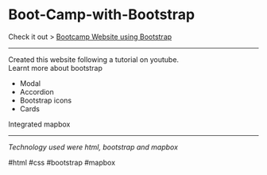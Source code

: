 # Boot-Camp-with-Bootstrap
Check it out > <a href="https://joel64m.github.io/Boot-Camp-with-Bootstrap/">Bootcamp Website using Bootstrap</a>
<hr>
Created this website following a tutorial on youtube.<br>
Learnt more about bootstrap
<ul>
  <li>Modal</li>
  <li>Accordion</li>
    <li>Bootstrap icons</li>
    <li>Cards</li>
</ul>
Integrated mapbox 
<hr>

<em>Technology used were html, bootstrap and mapbox</em>

#html #css #bootstrap #mapbox
